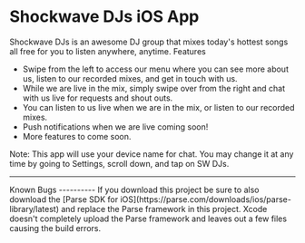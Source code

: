 Shockwave DJs iOS App
=====================
Shockwave DJs is an awesome DJ group that mixes today's hottest songs all free for you to listen anywhere, anytime.
Features
- Swipe from the left to access our menu where you can see more about us, listen to our recorded mixes, and get in touch with us.
- While we are live in the mix, simply swipe over from the right and chat with us live for requests and shout outs.
- You can listen to us live when we are in the mix, or listen to our recorded mixes.
- Push notifications when we are live coming soon!
- More features to come soon.

Note: This app will use your device name for chat. You may change it at any time by going to Settings, scroll down, and tap on SW DJs.
<hr />
Known Bugs
----------
If you download this project be sure to also download the [Parse SDK for iOS](https://parse.com/downloads/ios/parse-library/latest) and replace the Parse framework in this project. Xcode doesn't completely upload the Parse framework and leaves out a few files causing the build errors.
